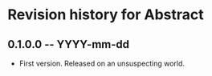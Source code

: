 # Revision history for Abstract

## 0.1.0.0 -- YYYY-mm-dd

* First version. Released on an unsuspecting world.
